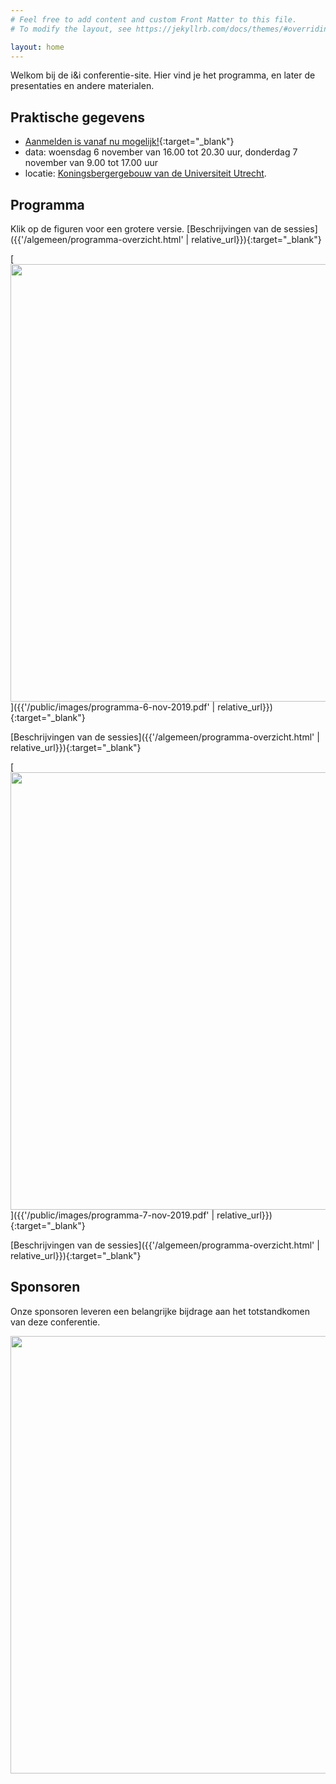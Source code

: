 ```yaml
---
# Feel free to add content and custom Front Matter to this file.
# To modify the layout, see https://jekyllrb.com/docs/themes/#overriding-theme-defaults

layout: home
---
```


Welkom bij de i&i conferentie-site.
Hier vind je het programma, en later de presentaties en andere materialen.

## Praktische gegevens

* [Aanmelden is vanaf nu mogelijk!](https://www.smink-registratie.nl/ieni/){:target="_blank"}
* data: woensdag 6 november van 16.00 tot 20.30 uur, donderdag 7 november van 9.00 tot 17.00 uur
* locatie: [Koningsbergergebouw van de Universiteit Utrecht](https://goo.gl/maps/7CdkZcuYwsL2).

## Programma

Klik op de figuren voor een grotere versie.
[Beschrijvingen van de sessies]({{'/algemeen/programma-overzicht.html' | relative_url}}){:target="_blank"}

[<img src="{{'/public/images/programma-6-nov-2019.png' | relative_url}}" width="700">]({{'/public/images/programma-6-nov-2019.pdf' | relative_url}}){:target="_blank"}

[Beschrijvingen van de sessies]({{'/algemeen/programma-overzicht.html' | relative_url}}){:target="_blank"}

[<img src="{{'/public/images/programma-7-nov-2019.png' | relative_url}}" width="700">]({{'/public/images/programma-7-nov-2019.pdf' | relative_url}}){:target="_blank"}

[Beschrijvingen van de sessies]({{'/algemeen/programma-overzicht.html' | relative_url}}){:target="_blank"}

## Sponsoren

Onze sponsoren leveren een belangrijke bijdrage aan het totstandkomen van deze conferentie.

<img src="{{'/public/images/sponsoren-2019-a.jpg' | relative_url}}" width="700">

